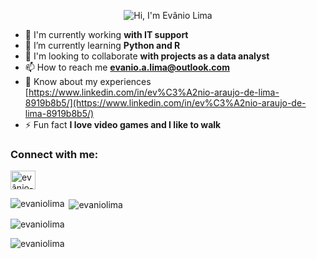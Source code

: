 <p align="center">
  <img src="https://github.com/EvanioLima/EvanioLima/raw/main/Header_Github.gif" alt="Hi, I'm Evânio Lima">
</p>

<!--
How to make this gif ?
Thanks to Matyo91 / (https://github.com/Matyo91)
I made my with https://codesandbox.io/s/github-profile-2ijk7
Then i recorded my screen to gif on Mac with Quicktime  and save result to [assets/github.mov](assets/github.mov)
This [gist](https://gist.github.com/tskaggs/6394639) help me to create a dedicated command that convert MOV to GIF.
Type this command `make generate-gif` to generate [assets/github.gif](assets/github.gif)
-->

- 🔭 I'm currently working **with IT support**
- 🌱 I’m currently learning **Python and R**
- 👯 I'm looking to collaborate **with projects as a data analyst**
- 📫 How to reach me **evanio.a.lima@outlook.com**
- 📄 Know about my experiences [https://www.linkedin.com/in/ev%C3%A2nio-araujo-de-lima-8919b8b5/](https://www.linkedin.com/in/ev%C3%A2nio-araujo-de-lima-8919b8b5/)
- ⚡ Fun fact **I love video games and I like to walk**

<h3 align="left">Connect with me:</h3>
<p align="left">
<a href="https://linkedin.com/in/evânio-araujo-de-lima-8919b8b5" target="blank"><img align="center" src="https://raw.githubusercontent.com/rahuldkjain/github-profile-readme-generator/master/src/images/icons/Social/linked-in-alt.svg" alt="evânio-araujo-de-lima-8919b8b5" height="30" width="40" /></a>
</p>


<!--
<h3 align="left">Languages and Tools:</h3>
<p align="left"> <a href="https://developer.android.com" target="_blank" rel="noreferrer"> <img src="https://raw.githubusercontent.com/devicons/devicon/master/icons/android/android-original-wordmark.svg" alt="android" width="40" height="40"/> </a> <a href="https://www.linux.org/" target="_blank" rel="noreferrer"> <img src="https://raw.githubusercontent.com/devicons/devicon/master/icons/linux/linux-original.svg" alt="linux" width="40" height="40"/> </a> <a href="https://www.sqlite.org/" target="_blank" rel="noreferrer"> <img src="https://www.vectorlogo.zone/logos/sqlite/sqlite-icon.svg" alt="sqlite" width="40" height="40"/> </a> </p>
-->

<p><img align="left" src="https://github-readme-stats.vercel.app/api/top-langs?username=evaniolima&show_icons=true&locale=en&layout=compact" alt="evaniolima" /></p>

<p>&nbsp;<img align="center" src="https://github-readme-stats.vercel.app/api?username=evaniolima&show_icons=true&locale=en" alt="evaniolima" /></p>

<p><img align="center" src="https://github-readme-streak-stats.herokuapp.com/?user=evaniolima&" alt="evaniolima" /></p>

<p align="left"> <img src="https://komarev.com/ghpvc/?username=evaniolima&label=Profile%20views&color=0e75b6&style=flat" alt="evaniolima" /> </p>

<!--
**EvanioLima/EvanioLima** is a ✨ _special_ ✨ repository because its `README.md` (this file) appears on your GitHub profile.

Here are some ideas to get you started:

- 🔭 I’m currently working on ...
- 🌱 I’m currently learning ...
- 👯 I’m looking to collaborate on ...
- 🤔 I’m looking for help with ...
- 💬 Ask me about ...
- 📫 How to reach me: ...
- 😄 Pronouns: ...
- ⚡ Fun fact: ...
<p align="left"> <a href="https://github.com/ryo-ma/github-profile-trophy"><img src="https://github-profile-trophy.vercel.app/?username=evaniolima" alt="evaniolima" /></a> </p>
-->
